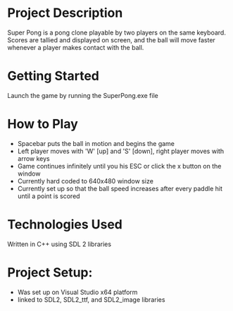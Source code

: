 # Project Description
Super Pong is a pong clone playable by two players on the same keyboard. Scores are tallied and displayed on screen, and the ball will move faster whenever a player makes contact with the ball.

# Getting Started 
Launch the game by running the SuperPong.exe file

# How to Play
 - Spacebar puts the ball in motion and begins the game
 - Left player moves with 'W' [up] and 'S' [down], right player moves with arrow keys
 - Game continues infinitely until you his ESC or click the x button on the window
 - Currently hard coded to 640x480 window size
 - Currently set up so that the ball speed increases after every paddle hit until a point is scored

# Technologies Used 
Written in C++ using SDL 2 libraries

# Project Setup: 
 - Was set up on Visual Studio x64 platform
 - linked to SDL2, SDL2_ttf, and SDL2_image libraries


